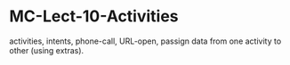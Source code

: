 # MC-Lect-10-Activities
activities, intents, phone-call, URL-open, passign data from one activity to other (using extras).
